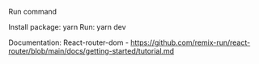 Run command

Install package: yarn
Run: yarn dev

Documentation:
React-router-dom - https://github.com/remix-run/react-router/blob/main/docs/getting-started/tutorial.md
